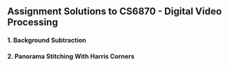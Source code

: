 ## Assignment Solutions to CS6870 - Digital Video Processing
####     1. Background Subtraction
####     2. Panorama Stitching With Harris Corners
